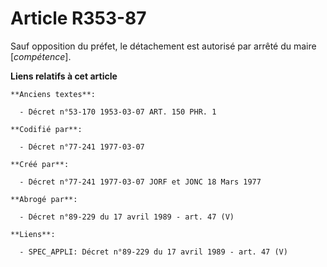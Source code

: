 # Article R353-87

Sauf opposition du préfet, le détachement est autorisé par arrêté du maire [*compétence*].

**Liens relatifs à cet article**

	**Anciens textes**:

	  - Décret n°53-170 1953-03-07 ART. 150 PHR. 1

	**Codifié par**:

	  - Décret n°77-241 1977-03-07

	**Créé par**:

	  - Décret n°77-241 1977-03-07 JORF et JONC 18 Mars 1977

	**Abrogé par**:

	  - Décret n°89-229 du 17 avril 1989 - art. 47 (V)

	**Liens**:

	  - SPEC_APPLI: Décret n°89-229 du 17 avril 1989 - art. 47 (V)
